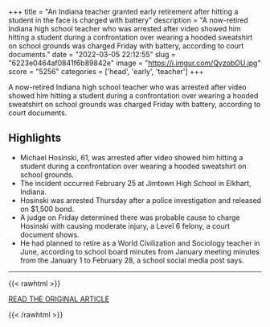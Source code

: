 +++
title = "An Indiana teacher granted early retirement after hitting a student in the face is charged with battery"
description = "A now-retired Indiana high school teacher who was arrested after video showed him hitting a student during a confrontation over wearing a hooded sweatshirt on school grounds was charged Friday with battery, according to court documents."
date = "2022-03-05 22:12:55"
slug = "6223e0464af0841f6b89842e"
image = "https://i.imgur.com/QyzobOU.jpg"
score = "5256"
categories = ['head', 'early', 'teacher']
+++

A now-retired Indiana high school teacher who was arrested after video showed him hitting a student during a confrontation over wearing a hooded sweatshirt on school grounds was charged Friday with battery, according to court documents.

## Highlights

- Michael Hosinski, 61, was arrested after video showed him hitting a student during a confrontation over wearing a hooded sweatshirt on school grounds.
- The incident occurred February 25 at Jimtown High School in Elkhart, Indiana.
- Hosinski was arrested Thursday after a police investigation and released on $1,500 bond.
- A judge on Friday determined there was probable cause to charge Hosinski with causing moderate injury, a Level 6 felony, a court document shows.
- He had planned to retire as a World Civilization and Sociology teacher in June, according to school board minutes from January meeting minutes from the January 1 to February 28, a school social media post says.

---

{{< rawhtml >}}
  <p class="article-category">
    <a target="_blank" href="https://www.cnn.com/2022/03/04/us/indiana-teacher-hits-student-arrested/index.html">READ THE ORIGINAL ARTICLE</a>
  </p>
{{< /rawhtml >}}
